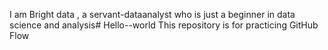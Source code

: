 I am Bright data , a servant-dataanalyst who is just a beginner in data science and analysis# Hello--world
This repository is for practicing GitHub Flow
